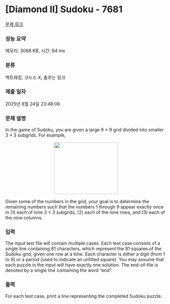 # [Diamond II] Sudoku - 7681 

[문제 링크](https://www.acmicpc.net/problem/7681) 

### 성능 요약

메모리: 3088 KB, 시간: 84 ms

### 분류

백트래킹, 크누스 X, 춤추는 링크

### 제출 일자

2025년 8월 24일 23:48:06

### 문제 설명

<p>In the game of Sudoku, you are given a large 9 × 9 grid divided into smaller 3 × 3 subgrids. For example,</p>

<p style="text-align: center;"><img alt="" src="https://onlinejudgeimages.s3-ap-northeast-1.amazonaws.com/problem/7681/1.png" style="height:163px; width:199px"></p>

<p>Given some of the numbers in the grid, your goal is to determine the remaining numbers such that the numbers 1 through 9 appear exactly once in (1) each of nine 3 × 3 subgrids, (2) each of the nine rows, and (3) each of the nine columns.</p>

### 입력 

 <p>The input test file will contain multiple cases. Each test case consists of a single line containing 81 characters, which represent the 81 squares of the Sudoku grid, given one row at a time. Each character is either a digit (from 1 to 9) or a period (used to indicate an unfilled square). You may assume that each puzzle in the input will have exactly one solution. The end-of-file is denoted by a single line containing the word “end”.</p>

### 출력 

 <p>For each test case, print a line representing the completed Sudoku puzzle.</p>

